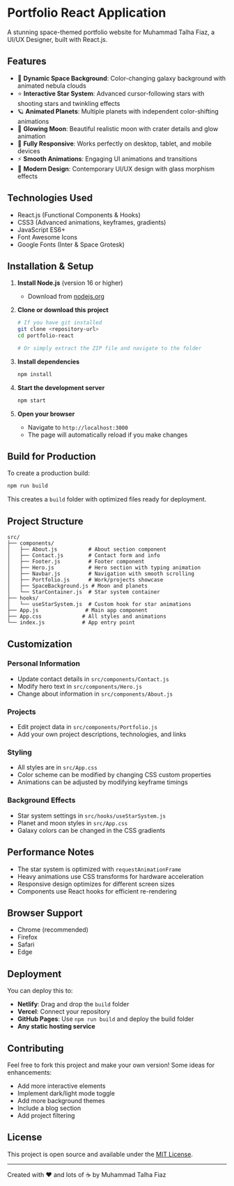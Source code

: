 # Portfolio React Application

A stunning space-themed portfolio website for Muhammad Talha Fiaz, a UI/UX Designer, built with React.js.

## Features

- 🌌 **Dynamic Space Background**: Color-changing galaxy background with animated nebula clouds
- ⭐ **Interactive Star System**: Advanced cursor-following stars with shooting stars and twinkling effects
- 🪐 **Animated Planets**: Multiple planets with independent color-shifting animations
- 🌙 **Glowing Moon**: Beautiful realistic moon with crater details and glow animation
- 📱 **Fully Responsive**: Works perfectly on desktop, tablet, and mobile devices
- ⚡ **Smooth Animations**: Engaging UI animations and transitions
- 🎨 **Modern Design**: Contemporary UI/UX design with glass morphism effects

## Technologies Used

- React.js (Functional Components & Hooks)
- CSS3 (Advanced animations, keyframes, gradients)
- JavaScript ES6+
- Font Awesome Icons
- Google Fonts (Inter & Space Grotesk)

## Installation & Setup

1. **Install Node.js** (version 16 or higher)
   - Download from [nodejs.org](https://nodejs.org/)

2. **Clone or download this project**
   ```bash
   # If you have git installed
   git clone <repository-url>
   cd portfolio-react
   
   # Or simply extract the ZIP file and navigate to the folder
   ```

3. **Install dependencies**
   ```bash
   npm install
   ```

4. **Start the development server**
   ```bash
   npm start
   ```

5. **Open your browser**
   - Navigate to `http://localhost:3000`
   - The page will automatically reload if you make changes

## Build for Production

To create a production build:

```bash
npm run build
```

This creates a `build` folder with optimized files ready for deployment.

## Project Structure

```
src/
├── components/
│   ├── About.js          # About section component
│   ├── Contact.js        # Contact form and info
│   ├── Footer.js         # Footer component
│   ├── Hero.js           # Hero section with typing animation
│   ├── Navbar.js         # Navigation with smooth scrolling
│   ├── Portfolio.js      # Work/projects showcase
│   ├── SpaceBackground.js # Moon and planets
│   └── StarContainer.js  # Star system container
├── hooks/
│   └── useStarSystem.js  # Custom hook for star animations
├── App.js               # Main app component
├── App.css             # All styles and animations
└── index.js            # App entry point
```

## Customization

### Personal Information
- Update contact details in `src/components/Contact.js`
- Modify hero text in `src/components/Hero.js`
- Change about information in `src/components/About.js`

### Projects
- Edit project data in `src/components/Portfolio.js`
- Add your own project descriptions, technologies, and links

### Styling
- All styles are in `src/App.css`
- Color scheme can be modified by changing CSS custom properties
- Animations can be adjusted by modifying keyframe timings

### Background Effects
- Star system settings in `src/hooks/useStarSystem.js`
- Planet and moon styles in `src/App.css`
- Galaxy colors can be changed in the CSS gradients

## Performance Notes

- The star system is optimized with `requestAnimationFrame`
- Heavy animations use CSS transforms for hardware acceleration
- Responsive design optimizes for different screen sizes
- Components use React hooks for efficient re-rendering

## Browser Support

- Chrome (recommended)
- Firefox
- Safari
- Edge

## Deployment

You can deploy this to:
- **Netlify**: Drag and drop the `build` folder
- **Vercel**: Connect your repository
- **GitHub Pages**: Use `npm run build` and deploy the build folder
- **Any static hosting service**

## Contributing

Feel free to fork this project and make your own version! Some ideas for enhancements:
- Add more interactive elements
- Implement dark/light mode toggle
- Add more background themes
- Include a blog section
- Add project filtering

## License

This project is open source and available under the [MIT License](LICENSE).

---

Created with ❤️ and lots of ☕ by Muhammad Talha Fiaz